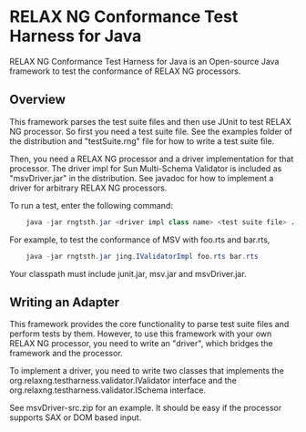 # RELAX NG Conformance Test Harness for Java

RELAX NG Conformance Test Harness for Java is an Open-source Java
framework to test the conformance of RELAX NG processors.

## Overview

This framework parses the test suite files and then use JUnit to test
RELAX NG processor. So first you need a test suite file.
See the examples folder of the distribution and "testSuite.rng" file
for how to write a test suite file.

Then, you need a RELAX NG processor and a driver implementation for
that processor. The driver impl for Sun Multi-Schema Validator is
included as "msvDriver.jar" in the distribution. See javadoc for
how to implement a driver for arbitrary RELAX NG processors.

To run a test, enter the following command:

```java
    java -jar rngtsth.jar <driver impl class name> <test suite file> ...
```

For example, to test the conformance of MSV with foo.rts and bar.rts,

```java
    java -jar rngtsth.jar jing.IValidatorImpl foo.rts bar.rts
```

Your classpath must include junit.jar, msv.jar and msvDriver.jar.

## Writing an Adapter

This framework provides the core functionality to parse test suite
files and perform tests by them.  However, to use this framework with
your own RELAX NG processor, you need to write an "driver", which
bridges the framework and the processor.

To implement a driver, you need to write two classes that implements
the org.relaxng.testharness.validator.IValidator interface and
the org.relaxng.testharness.validator.ISchema interface.

See msvDriver-src.zip for an example. It should be easy if the processor
supports SAX or DOM based input.
